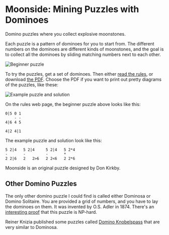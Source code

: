 # Moonside: Mining Puzzles with Dominoes #
Domino puzzles where you collect explosive moonstones.

Each puzzle is a pattern of dominoes for you to start from. The different
numbers on the dominoes are different kinds of moonstones, and the goal is to
collect all the dominoes by sliding matching numbers next to each other.

![Beginner puzzle][example1]

To try the puzzles, get a set of dominoes. Then either [read the rules][rules],
or download [the PDF][pdf]. Choose the PDF if you want to print out pretty
diagrams of the puzzles, like these:

![Example puzzle and solution][example2]

On the rules web page, the beginner puzzle above looks like this:

    0|5 0 1
        - -
    4|6 4 5
    
    4|2 4|1

The example puzzle and solution look like this:

    5 2|4   5 2|4     5 2|4   5 2*4
    -       -         -       *
    2 2|6   2   2>6   2 2<6   2 2*6

Moonside is an original puzzle designed by Don Kirkby.

[rules]: http://donkirkby.github.com/moonside/rules.html
[example1]: http://donkirkby.github.com/moonside/example1.png
[example2]: http://donkirkby.github.com/moonside/example2.png
[pdf]: http://donkirkby.github.com/moonside/moonside.pdf

## Other Domino Puzzles ##
The only other domino puzzle I could find is called either Dominosa or Domino
Solitaire. You are provided a grid of numbers, and you have to lay the dominoes
on them. It was invented by O.S. Adler in 1874. There's an
[interesting proof][proof] that this puzzle is NP-hard.

Reiner Knizia published some puzzles called [Domino Knobelspass][knizia]
that are very similar to Dominosa.

[proof]: http://cs.stackexchange.com/q/16850/40884
[knizia]: https://boardgamegeek.com/boardgame/36738/domino-knobelspass
